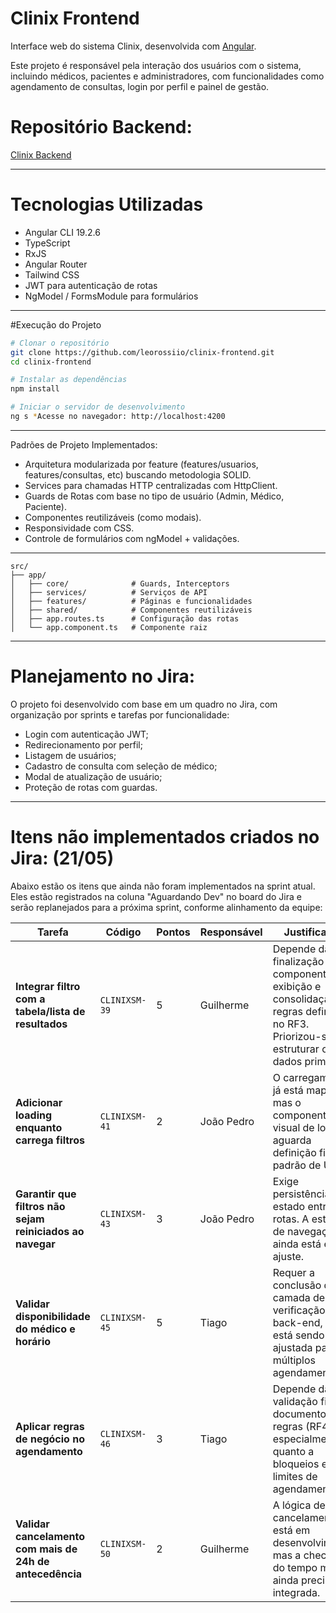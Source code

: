 # Clinix Frontend

Interface web do sistema Clinix, desenvolvida com [Angular](https://angular.io/). 

Este projeto é responsável pela interação dos usuários com o sistema, incluindo médicos, pacientes e administradores, com funcionalidades como agendamento de consultas, login por perfil e painel de gestão.

# Repositório Backend:
[Clinix Backend](https://github.com/leorossiio/clinix-backend)

---

# Tecnologias Utilizadas

- Angular CLI 19.2.6
- TypeScript
- RxJS
- Angular Router
- Tailwind CSS
- JWT para autenticação de rotas
- NgModel / FormsModule para formulários

---

#Execução do Projeto

```bash (terminal recomendado)
# Clonar o repositório
git clone https://github.com/leorossiio/clinix-frontend.git
cd clinix-frontend

# Instalar as dependências
npm install

# Iniciar o servidor de desenvolvimento
ng s *Acesse no navegador: http://localhost:4200
```

---

Padrões de Projeto Implementados:
  - Arquitetura modularizada por feature (features/usuarios, features/consultas, etc) buscando metodologia SOLID.
  - Services para chamadas HTTP centralizadas com HttpClient.
  - Guards de Rotas com base no tipo de usuário (Admin, Médico, Paciente).
  - Componentes reutilizáveis (como modais).
  - Responsividade com CSS.
  - Controle de formulários com ngModel + validações.

---

```# Estrutura de Pastas
src/
├── app/
│   ├── core/              # Guards, Interceptors
│   ├── services/          # Serviços de API
│   ├── features/          # Páginas e funcionalidades
│   ├── shared/            # Componentes reutilizáveis
│   ├── app.routes.ts      # Configuração das rotas
│   └── app.component.ts   # Componente raiz
```
---

# Planejamento no Jira:
O projeto foi desenvolvido com base em um quadro no Jira, com organização por sprints e tarefas por funcionalidade:

 - Login com autenticação JWT;
 - Redirecionamento por perfil;
 - Listagem de usuários;
 - Cadastro de consulta com seleção de médico;
 - Modal de atualização de usuário;
 - Proteção de rotas com guardas.

---

# Itens não implementados criados no Jira: (21/05)
Abaixo estão os itens que ainda não foram implementados na sprint atual. Eles estão registrados na coluna "Aguardando Dev" no board do Jira e serão replanejados para a próxima sprint, conforme alinhamento da equipe:

| Tarefa                                                    | Código        | Pontos | Responsável | Justificativa                                                                                                                           |
| --------------------------------------------------------- | ------------- | ------ | ----------- | --------------------------------------------------------------------------------------------------------------------------------------- |
| **Integrar filtro com a tabela/lista de resultados**      | `CLINIXSM-39` | 5      | Guilherme   | Depende da finalização do componente de exibição e consolidação das regras definidas no RF3. Priorizou-se estruturar os dados primeiro. |
| **Adicionar loading enquanto carrega filtros**            | `CLINIXSM-41` | 2      | João Pedro  | O carregamento já está mapeado, mas o componente visual de loading aguarda definição final do padrão de UX.                             |
| **Garantir que filtros não sejam reiniciados ao navegar** | `CLINIXSM-43` | 3      | João Pedro  | Exige persistência de estado entre rotas. A estrutura de navegação ainda está em ajuste.                                                |
| **Validar disponibilidade do médico e horário**           | `CLINIXSM-45` | 5      | Tiago       | Requer a conclusão da camada de verificação no back-end, que está sendo ajustada para múltiplos agendamentos.                           |
| **Aplicar regras de negócio no agendamento**              | `CLINIXSM-46` | 3      | Tiago       | Depende da validação final do documento de regras (RF4), especialmente quanto a bloqueios e limites de agendamento.                     |
| **Validar cancelamento com mais de 24h de antecedência**  | `CLINIXSM-50` | 2      | Guilherme   | A lógica de cancelamento está em desenvolvimento, mas a checagem do tempo mínimo ainda precisa ser integrada.                           |

